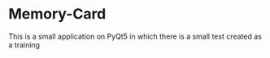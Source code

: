 # Memory-Card
This is a small application on PyQt5 in which there is a small test created as a training
